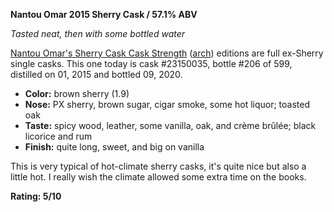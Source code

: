 **Nantou Omar 2015 Sherry Cask / 57.1% ABV**

*Tasted neat, then with some bottled water*

[Nantou Omar's Sherry Cask Cask Strength](http://www.omarwhisky.com.tw/en/product_info.aspx?id=41) ([arch](https://web.archive.org/web/2020*/http://www.omarwhisky.com.tw/en/product_info.aspx?id=41)) editions are full ex-Sherry single casks.  This one today is cask #23150035, bottle #206 of 599, distilled on 01, 2015 and bottled 09, 2020.

* **Color:** brown sherry (1.9)
* **Nose:** PX sherry, brown sugar, cigar smoke, some hot liquor; toasted oak
* **Taste:** spicy wood, leather, some vanilla, oak, and crème brûlée; black licorice and rum
* **Finish:** quite long, sweet, and big on vanilla

This is very typical of hot-climate sherry casks, it's quite nice but also a little hot.  I really wish the climate allowed some extra time on the books.

**Rating: 5/10**